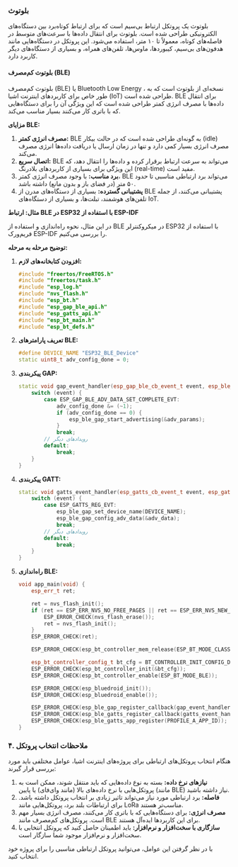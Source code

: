### بلوتوث

بلوتوث یک پروتکل ارتباط بی‌سیم است که برای ارتباط کوتاه‌برد بین دستگاه‌های الکترونیکی طراحی شده است. بلوتوث برای انتقال داده‌ها با سرعت‌های متوسط در فاصله‌های کوتاه، معمولاً تا ۱۰ متر، استفاده می‌شود. این پروتکل در دستگاه‌هایی مانند هدفون‌های بی‌سیم، کیبوردها، ماوس‌ها، تلفن‌های همراه، و بسیاری از دستگاه‌های دیگر کاربرد دارد.

#### بلوتوث کم‌مصرف (BLE)

بلوتوث کم‌مصرف 
(BLE) یا 
Bluetooth Low Energy
، نسخه‌ای از بلوتوث است که به طور خاص برای کاربردهای اینترنت اشیا 
(IoT)
 طراحی شده است.
 BLE 
برای انتقال داده‌ها با مصرف انرژی کمتر طراحی شده است که این ویژگی آن را برای دستگاه‌هایی که با باتری کار می‌کنند بسیار مناسب می‌کند.

**مزایای BLE:**

1. **مصرف انرژی کمتر:**
 BLE 
 به گونه‌ای طراحی شده است که در حالت بیکار 
(idle)
 مصرف انرژی بسیار کمی دارد و تنها در زمان ارسال یا دریافت داده‌ها انرژی مصرف می‌کند.
2. **اتصال سریع:** BLE می‌تواند به سرعت ارتباط برقرار کرده و داده‌ها را انتقال دهد، که این ویژگی برای بسیاری از کاربردهای بلادرنگ 
(real-time)
 مفید است.
3. **برد مناسب:** با وجود مصرف انرژی کمتر، 
BLE
 می‌تواند برد ارتباطی مناسبی تا حدود ۵۰ متر (در فضای باز و بدون مانع) داشته باشد.
4. **پشتیبانی گسترده:** بسیاری از دستگاه‌های مدرن از 
BLE
 پشتیبانی می‌کنند، از جمله تلفن‌های هوشمند، تبلت‌ها، و بسیاری از دستگاه‌های IoT.

**مثال: ارتباط BLE در ESP32 با استفاده از ESP-IDF**

در این مثال، نحوه راه‌اندازی و استفاده از 
BLE
 در میکروکنترلر 
ESP32
 با استفاده از فریم‌ورک 
ESP-IDF
 را بررسی می‌کنیم.

**توضیح مرحله به مرحله:**

1. **افزودن کتابخانه‌های لازم:**
   ```cpp
   #include "freertos/FreeRTOS.h"
   #include "freertos/task.h"
   #include "esp_log.h"
   #include "nvs_flash.h"
   #include "esp_bt.h"
   #include "esp_gap_ble_api.h"
   #include "esp_gatts_api.h"
   #include "esp_bt_main.h"
   #include "esp_bt_defs.h"
   ```

2. **تعریف پارامترهای BLE:**
   ```cpp
   #define DEVICE_NAME "ESP32_BLE_Device"
   static uint8_t adv_config_done = 0;
   ```

3. **پیکربندی GAP:**
   ```cpp
   static void gap_event_handler(esp_gap_ble_cb_event_t event, esp_ble_gap_cb_param_t *param) {
       switch (event) {
           case ESP_GAP_BLE_ADV_DATA_SET_COMPLETE_EVT:
               adv_config_done &= (~1);
               if (adv_config_done == 0) {
                   esp_ble_gap_start_advertising(&adv_params);
               }
               break;
           // رویدادهای دیگر
           default:
               break;
       }
   }
   ```

4. **پیکربندی GATT:**
   ```cpp
   static void gatts_event_handler(esp_gatts_cb_event_t event, esp_gatt_if_t gatts_if, esp_ble_gatts_cb_param_t *param) {
       switch (event) {
           case ESP_GATTS_REG_EVT:
               esp_ble_gap_set_device_name(DEVICE_NAME);
               esp_ble_gap_config_adv_data(&adv_data);
               break;
           // رویدادهای دیگر
           default:
               break;
       }
   }
   ```

5. **راه‌اندازی BLE:**
   ```cpp
   void app_main(void) {
       esp_err_t ret;

       ret = nvs_flash_init();
       if (ret == ESP_ERR_NVS_NO_FREE_PAGES || ret == ESP_ERR_NVS_NEW_VERSION_FOUND) {
           ESP_ERROR_CHECK(nvs_flash_erase());
           ret = nvs_flash_init();
       }
       ESP_ERROR_CHECK(ret);

       ESP_ERROR_CHECK(esp_bt_controller_mem_release(ESP_BT_MODE_CLASSIC_BT));

       esp_bt_controller_config_t bt_cfg = BT_CONTROLLER_INIT_CONFIG_DEFAULT();
       ESP_ERROR_CHECK(esp_bt_controller_init(&bt_cfg));
       ESP_ERROR_CHECK(esp_bt_controller_enable(ESP_BT_MODE_BLE));

       ESP_ERROR_CHECK(esp_bluedroid_init());
       ESP_ERROR_CHECK(esp_bluedroid_enable());

       ESP_ERROR_CHECK(esp_ble_gap_register_callback(gap_event_handler));
       ESP_ERROR_CHECK(esp_ble_gatts_register_callback(gatts_event_handler));
       ESP_ERROR_CHECK(esp_ble_gatts_app_register(PROFILE_A_APP_ID));
   }
   ```

### ۴. ملاحظات انتخاب پروتکل

هنگام انتخاب پروتکل‌های ارتباطی برای پروژه‌های اینترنت اشیا، عوامل مختلفی باید مورد بررسی قرار گیرند:

1. **نیازهای نرخ داده:** بسته به نوع داده‌هایی که باید منتقل شوند، ممکن است به پروتکل‌هایی با نرخ داده‌های بالا (مانند وای‌فای) یا پایین (مانند 
BLE)
 نیاز داشته باشید.
2. **فاصله:** برد ارتباطی مورد نیاز می‌تواند تاثیر زیادی بر انتخاب پروتکل داشته باشد. برای ارتباطات بلند برد، پروتکل‌هایی مانند 
LoRa
 مناسب‌تر هستند.
3. **مصرف انرژی:** برای دستگاه‌هایی که با باتری کار می‌کنند، مصرف انرژی بسیار مهم است. پروتکل‌های کم‌مصرف مانند 
BLE
 برای این کاربردها ایده‌آل هستند.
4. **سازگاری با سخت‌افزار و نرم‌افزار:** باید اطمینان حاصل کنید که پروتکل انتخابی با سخت‌افزار و نرم‌افزار موجود شما سازگار است.

با در نظر گرفتن این عوامل، می‌توانید پروتکل ارتباطی مناسبی را برای پروژه خود انتخاب کنید.